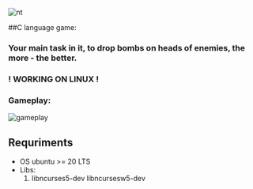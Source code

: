 ![nt](https://i.imgur.com/30SW6iK.png)

##C language game:
### Your main task in it, to drop bombs on heads of enemies, the more - the better.
### ! WORKING ON LINUX !
### Gameplay:

![gameplay](https://i.imgur.com/yg2WTOE.gif)


## Requriments
 - OS ubuntu >= 20 LTS
 - Libs:
   1) libncurses5-dev libncursesw5-dev

